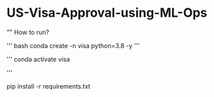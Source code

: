 # US-Visa-Approval-using-ML-Ops

"" How to run?

''' bash
conda create -n visa python=3.8 -y
'''

'''
conda activate visa

'''



pip install -r requirements.txt